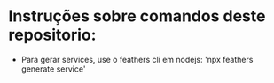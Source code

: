 # Instruções sobre comandos deste repositorio:
- Para gerar services, use o feathers cli em nodejs: 'npx feathers generate service'